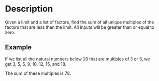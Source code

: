 # Description

Given a limit and a list of factors, find the sum of all unique multiples of the factors that are less than the limit.
All inputs will be greater than or equal to zero.

## Example

If we list all the natural numbers below 20 that are multiples of 3 or 5, we get 3, 5, 6, 9, 10, 12, 15, and 18.

The sum of these multiples is 78.
